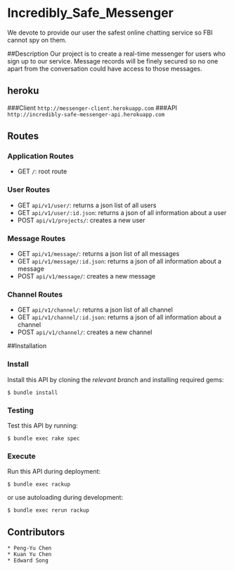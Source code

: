#  Incredibly_Safe_Messenger

We devote to provide our user the safest online chatting service so FBI cannot spy on them.

##Description
Our project is to create a real-time messenger for users who sign up to our service.
Message records will be finely secured so no one apart from the conversation could have access to those messages.
## heroku
###Client
`http://messenger-client.herokuapp.com`
###API
`http://incredibly-safe-messenger-api.herokuapp.com`
## Routes

### Application Routes
- GET `/`: root route

### User Routes
- GET `api/v1/user/`: returns a json list of all users
- GET `api/v1/user/:id.json`: returns a json of all information about a user
- POST `api/v1/projects/`: creates a new user

### Message Routes
- GET `api/v1/message/`: returns a json list of all messages
- GET `api/v1/message/:id.json`: returns a json of all information about a message
- POST `api/v1/message/`: creates a new message

### Channel Routes
- GET `api/v1/channel/`: returns a json list of all channel
- GET `api/v1/channel/:id.json`: returns a json of all information about a channel
- POST `api/v1/channel/`: creates a new channel

##Installation

### Install

Install this API by cloning the *relevant branch* and installing required gems:

    $ bundle install

### Testing

Test this API by running:

    $ bundle exec rake spec

### Execute

Run this API during deployment:

    $ bundle exec rackup

or use autoloading during development:

    $ bundle exec rerun rackup

## Contributors
    * Peng-Yu Chen
    * Kuan Yu Chen
    * Edward Song

